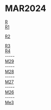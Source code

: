 # MAR2024

<div></div>
<a href="https://vk.com/video760598098_456247567">R</a>
<div></div>
<a href="https://vk.com/video760598098_456246305">R1</a>
<div></div>

<a href="https://ser.brstej.com/play.php?vid=4a9dce39c">R2</a>
<div></div>
<a href="https://vk.com/video760598098_456246564">R3</a>
<div></div>
<a href="https://vk.com/video760598098_456246644">R4</a>
<div></div>
<div>-----</div>
<a href="https://vk.com/video760598098_456247582">M29</a>
<div></div>
<div>-----</div>
<a href="https://vk.com/video760598098_456247505">M28</a>
<div></div>
<div>-----</div>
<a href="https://vk.com/video760598098_456247435">M27</a>
<div></div>
<div>-----</div>
<a href="https://vk.com/video760598098_456247367">M26</a>
<div></div>
<div>-----</div>
<div></div>
<a href="https://vk.com/video760598098_456247655">Me3</a>
<div></div>
